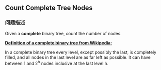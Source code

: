 ## Count Complete Tree Nodes  
### 问题描述
Given a **complete** binary tree, count the number of nodes.

**<u>Definition of a complete binary tree from [Wikipedia](http://en.wikipedia.org/wiki/Binary_tree#Types_of_binary_trees):</u>**<br>
In a complete binary tree every level, except possibly the last, is completely filled, and all nodes in the last level are as far left as possible. It can have between 1 and 2<sup>h</sup> nodes inclusive at the last level h.

